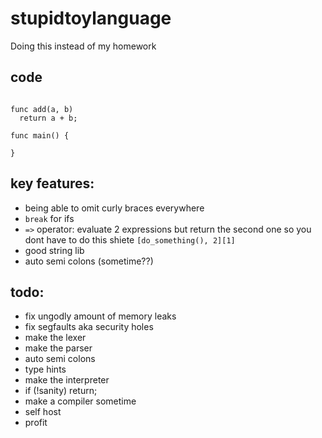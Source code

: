 # stupidtoylanguage
Doing this instead of my homework

## code

```stoopidtoylanguage

func add(a, b)
  return a + b;

func main() {

}

```

## key features:
* being able to omit curly braces everywhere
* `break` for ifs 
* `=>` operator: evaluate 2 expressions but return the second one so you dont have to do this shiete `[do_something(), 2][1]` 
* good string lib
* auto semi colons (sometime??)

## todo:
* fix ungodly amount of memory leaks
* fix segfaults aka security holes
* make the lexer
* make the parser
* auto semi colons
* type hints
* make the interpreter
* if (!sanity) return;
* make a compiler sometime
* self host
* profit
